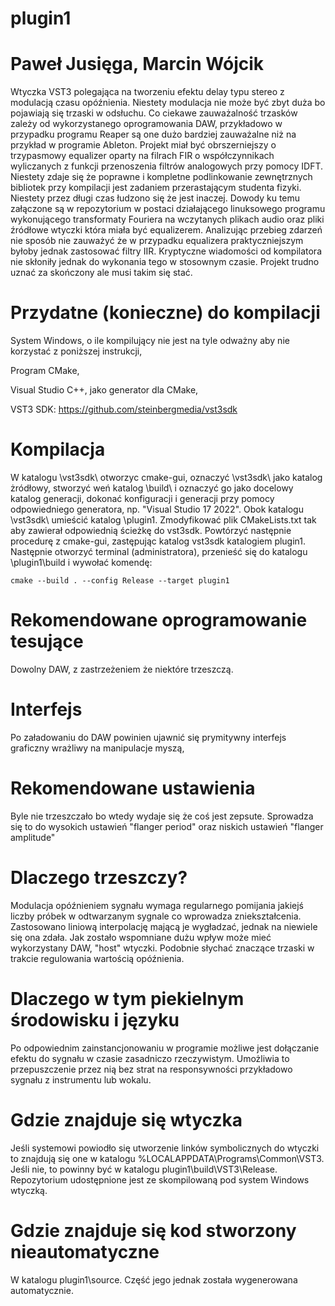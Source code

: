 # plugin1
# Paweł Jusięga, Marcin Wójcik
Wtyczka VST3 polegająca na tworzeniu efektu delay typu stereo z modulacją czasu opóźnienia. Niestety modulacja nie może być zbyt duża bo pojawiają się trzaski w odsłuchu. Co ciekawe zauważalność trzasków zależy od wykorzystanego oprogramowania DAW, przykładowo w przypadku programu Reaper są one dużo bardziej zauważalne niż na przykład w programie Ableton. Projekt miał być obrszerniejszy o trzypasmowy equalizer oparty na filrach FIR o współczynnikach wyliczanych z funkcji przenoszenia filtrów analogowych przy pomocy IDFT. Niestety zdaje się że poprawne i kompletne podlinkowanie zewnętrznych bibliotek przy kompilacji jest zadaniem przerastającym studenta fizyki. Niestety przez długi czas łudzono się że jest inaczej. Dowody ku temu załączone są w repozytorium w postaci działającego linuksowego programu wykonującego transformaty Fouriera na wczytanych plikach audio oraz pliki źródłowe wtyczki która miała być equalizerem. Analizując przebieg zdarzeń nie sposób nie zauważyć że w przypadku equalizera praktyczniejszym byłoby jednak zastosować filtry IIR. Kryptyczne wiadomości od kompilatora nie skłoniły jednak do wykonania tego w stosownym czasie. Projekt trudno uznać za skończony ale musi takim się stać.
# Przydatne (konieczne) do kompilacji
System Windows, o ile kompilujący nie jest na tyle odważny aby nie korzystać z poniższej instrukcji,

Program CMake,

Visual Studio C++, jako generator dla CMake,

VST3 SDK: https://github.com/steinbergmedia/vst3sdk

# Kompilacja
W katalogu \vst3sdk\ otworzyc cmake-gui, oznaczyć \vst3sdk\ jako katalog żródłowy, stworzyć weń katalog \build\ i oznaczyć go jako docelowy katalog generacji, dokonać konfiguracji i generacji przy pomocy odpowiedniego generatora, np. "Visual Studio 17 2022". Obok katalogu \vst3sdk\ umieścić katalog \plugin1\. Zmodyfikować plik CMakeLists.txt tak aby zawierał odpowiednią ścieżkę do vst3sdk. Powtórzyć następnie procedurę z cmake-gui, zastępując katalog vst3sdk katalogiem plugin1. Następnie otworzyć terminal (administratora), przenieść się do katalogu \plugin1\build i wywołać komendę:
```
cmake --build . --config Release --target plugin1
```
# Rekomendowane oprogramowanie tesujące
Dowolny DAW, z zastrzeżeniem że niektóre trzeszczą.
# Interfejs
Po załadowaniu do DAW powinien ujawnić się prymitywny interfejs graficzny wrażliwy na manipulacje myszą,
# Rekomendowane ustawienia
Byle nie trzeszczało bo wtedy wydaje się że coś jest zepsute. Sprowadza się to do wysokich ustawień "flanger period" oraz niskich ustawień "flanger amplitude"
# Dlaczego trzeszczy?
Modulacja opóźnieniem sygnału wymaga regularnego pomijania jakiejś liczby próbek w odtwarzanym sygnale co wprowadza zniekształcenia. Zastosowano liniową interpolację mającą je wygładzać, jednak na niewiele się ona zdała. Jak zostało wspomniane dużu wpływ może mieć wykorzystany DAW, "host" wtyczki. Podobnie słychać znaczące trzaski w trakcie regulowania wartością opóźnienia.
# Dlaczego w tym piekielnym środowisku i języku
Po odpowiednim zainstancjonowaniu w programie możliwe jest dołączanie efektu do sygnału w czasie zasadniczo rzeczywistym. Umożliwia to przepuszczenie przez nią bez strat na responsywności przykładowo sygnału z instrumentu lub wokalu.
# Gdzie znajduje się wtyczka
Jeśli systemowi powiodło się utworzenie linków symbolicznych do wtyczki to znajdują się one w katalogu %LOCALAPPDATA\Programs\Common\VST3. Jeśli nie, to powinny być w katalogu plugin1\build\VST3\Release. Repozytorium udostępnione jest ze skompilowaną pod system Windows wtyczką.
# Gdzie znajduje się kod stworzony nieautomatyczne
W katalogu plugin1\source. Część jego jednak została wygenerowana automatycznie.
